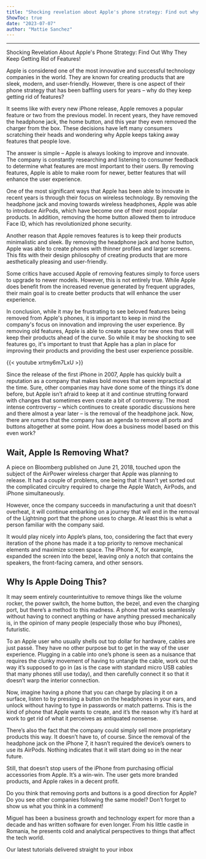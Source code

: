 ```yaml
---
title: "Shocking revelation about Apple's phone strategy: Find out why they keep getting rid of features!"
ShowToc: true 
date: "2023-07-07"
author: "Mattie Sanchez"
---
```

*****
Shocking Revelation About Apple's Phone Strategy: Find Out Why They Keep Getting Rid of Features!

Apple is considered one of the most innovative and successful technology companies in the world. They are known for creating products that are sleek, modern, and user-friendly. However, there is one aspect of their phone strategy that has been baffling users for years – why do they keep getting rid of features? 

It seems like with every new iPhone release, Apple removes a popular feature or two from the previous model. In recent years, they have removed the headphone jack, the home button, and this year they even removed the charger from the box. These decisions have left many consumers scratching their heads and wondering why Apple keeps taking away features that people love. 

The answer is simple – Apple is always looking to improve and innovate. The company is constantly researching and listening to consumer feedback to determine what features are most important to their users. By removing features, Apple is able to make room for newer, better features that will enhance the user experience. 

One of the most significant ways that Apple has been able to innovate in recent years is through their focus on wireless technology. By removing the headphone jack and moving towards wireless headphones, Apple was able to introduce AirPods, which have become one of their most popular products. In addition, removing the home button allowed them to introduce Face ID, which has revolutionized phone security. 

Another reason that Apple removes features is to keep their products minimalistic and sleek. By removing the headphone jack and home button, Apple was able to create phones with thinner profiles and larger screens. This fits with their design philosophy of creating products that are more aesthetically pleasing and user-friendly. 

Some critics have accused Apple of removing features simply to force users to upgrade to newer models. However, this is not entirely true. While Apple does benefit from the increased revenue generated by frequent upgrades, their main goal is to create better products that will enhance the user experience. 

In conclusion, while it may be frustrating to see beloved features being removed from Apple's phones, it is important to keep in mind the company's focus on innovation and improving the user experience. By removing old features, Apple is able to create space for new ones that will keep their products ahead of the curve. So while it may be shocking to see features go, it's important to trust that Apple has a plan in place for improving their products and providing the best user experience possible.

{{< youtube xrtmy6m7LxU >}} 



Since the release of the first iPhone in 2007, Apple has quickly built a reputation as a company that makes bold moves that seem impractical at the time. Sure, other companies may have done some of the things it’s done before, but Apple isn’t afraid to keep at it and continue strutting forward with changes that sometimes even create a bit of controversy. The most intense controversy – which continues to create sporadic discussions here and there almost a year later – is the removal of the headphone jack. Now, there are rumors that the company has an agenda to remove all ports and buttons altogether at some point. How does a business model based on this even work?
 
## Wait, Apple Is Removing What?
 

 
A piece on Bloomberg published on June 21, 2018, touched upon the subject of the AirPower wireless charger that Apple was planning to release. It had a couple of problems, one being that it hasn’t yet sorted out the complicated circuitry required to charge the Apple Watch, AirPods, and iPhone simultaneously.
 
However, once the company succeeds in manufacturing a unit that doesn’t overheat, it will continue embarking on a journey that will end in the removal of the Lightning port that the phone uses to charge. At least this is what a person familiar with the company said.
 
It would play nicely into Apple’s plans, too, considering the fact that every iteration of the phone has made it a top priority to remove mechanical elements and maximize screen space. The iPhone X, for example, expanded the screen into the bezel, leaving only a notch that contains the speakers, the front-facing camera, and other sensors.
 
## Why Is Apple Doing This?
 
It may seem entirely counterintuitive to remove things like the volume rocker, the power switch, the home button, the bezel, and even the charging port, but there’s a method to this madness. A phone that works seamlessly without having to connect anything or have anything pressed mechanically is, in the opinion of many people (especially those who buy iPhones), futuristic.
 
To an Apple user who usually shells out top dollar for hardware, cables are just passé. They have no other purpose but to get in the way of the user experience. Plugging in a cable into one’s phone is seen as a nuisance that requires the clunky movement of having to untangle the cable, work out the way it’s supposed to go in (as is the case with standard micro USB cables that many phones still use today), and then carefully connect it so that it doesn’t warp the interior connection.
 
Now, imagine having a phone that you can charge by placing it on a surface, listen to by pressing a button on the headphones in your ears, and unlock without having to type in passwords or match patterns. This is the kind of phone that Apple wants to create, and it’s the reason why it’s hard at work to get rid of what it perceives as antiquated nonsense.
 
There’s also the fact that the company could simply sell more proprietary products this way. It doesn’t have to, of course. Since the removal of the headphone jack on the iPhone 7, it hasn’t required the device’s owners to use its AirPods. Nothing indicates that it will start doing so in the near future.
 
Still, that doesn’t stop users of the iPhone from purchasing official accessories from Apple. It’s a win-win. The user gets more branded products, and Apple rakes in a decent profit.
 
Do you think that removing ports and buttons is a good direction for Apple? Do you see other companies following the same model? Don’t forget to show us what you think in a comment!
 
Miguel has been a business growth and technology expert for more than a decade and has written software for even longer. From his little castle in Romania, he presents cold and analytical perspectives to things that affect the tech world.
 
Our latest tutorials delivered straight to your inbox




